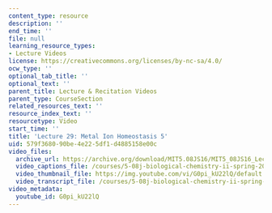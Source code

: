```yaml
---
content_type: resource
description: ''
end_time: ''
file: null
learning_resource_types:
- Lecture Videos
license: https://creativecommons.org/licenses/by-nc-sa/4.0/
ocw_type: ''
optional_tab_title: ''
optional_text: ''
parent_title: Lecture & Recitation Videos
parent_type: CourseSection
related_resources_text: ''
resource_index_text: ''
resourcetype: Video
start_time: ''
title: 'Lecture 29: Metal Ion Homeostasis 5'
uid: 579f3680-90be-4e22-5df1-d4885158e00c
video_files:
  archive_url: https://archive.org/download/MIT5.08JS16/MIT5_08JS16_Lecture_29_300k.mp4
  video_captions_file: /courses/5-08j-biological-chemistry-ii-spring-2016/8308cca3a0fd5c9099f94ec688cb21b7_G0pi_kU22lQ.vtt
  video_thumbnail_file: https://img.youtube.com/vi/G0pi_kU22lQ/default.jpg
  video_transcript_file: /courses/5-08j-biological-chemistry-ii-spring-2016/82db4e792506a5c6c21e3d6a89128697_G0pi_kU22lQ.pdf
video_metadata:
  youtube_id: G0pi_kU22lQ
---
```

